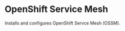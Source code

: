 OpenShift Service Mesh
======================

Installs and configures OpenShift Servce Mesh (OSSM).
